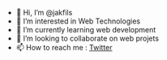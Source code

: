 - 👋 Hi, I’m @jakfils
- 👀 I’m interested in Web Technologies
- 🌱 I’m currently learning web development
- 💞️ I’m looking to collaborate on web projets
- 📫 How to reach me : [Twitter](https://twitter.com/jakfils)

<!---
jakfils/jakfils is a ✨ special ✨ repository because its `README.md` (this file) appears on your GitHub profile.
You can click the Preview link to take a look at your changes.
--->
